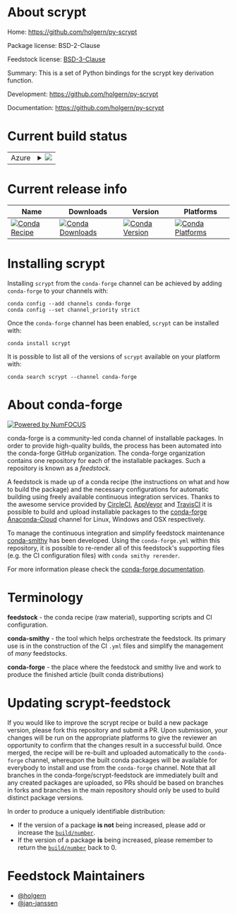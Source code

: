 About scrypt
============

Home: https://github.com/holgern/py-scrypt

Package license: BSD-2-Clause

Feedstock license: [BSD-3-Clause](https://github.com/conda-forge/scrypt-feedstock/blob/master/LICENSE.txt)

Summary: This is a set of Python bindings for the scrypt key derivation function.

Development: https://github.com/holgern/py-scrypt

Documentation: https://github.com/holgern/py-scrypt

Current build status
====================


<table>
    
  <tr>
    <td>Azure</td>
    <td>
      <details>
        <summary>
          <a href="https://dev.azure.com/conda-forge/feedstock-builds/_build/latest?definitionId=1891&branchName=master">
            <img src="https://dev.azure.com/conda-forge/feedstock-builds/_apis/build/status/scrypt-feedstock?branchName=master">
          </a>
        </summary>
        <table>
          <thead><tr><th>Variant</th><th>Status</th></tr></thead>
          <tbody><tr>
              <td>linux_64_openssl1.1.1python3.10.____cpython</td>
              <td>
                <a href="https://dev.azure.com/conda-forge/feedstock-builds/_build/latest?definitionId=1891&branchName=master">
                  <img src="https://dev.azure.com/conda-forge/feedstock-builds/_apis/build/status/scrypt-feedstock?branchName=master&jobName=linux&configuration=linux_64_openssl1.1.1python3.10.____cpython" alt="variant">
                </a>
              </td>
            </tr><tr>
              <td>linux_64_openssl1.1.1python3.7.____73_pypy</td>
              <td>
                <a href="https://dev.azure.com/conda-forge/feedstock-builds/_build/latest?definitionId=1891&branchName=master">
                  <img src="https://dev.azure.com/conda-forge/feedstock-builds/_apis/build/status/scrypt-feedstock?branchName=master&jobName=linux&configuration=linux_64_openssl1.1.1python3.7.____73_pypy" alt="variant">
                </a>
              </td>
            </tr><tr>
              <td>linux_64_openssl1.1.1python3.7.____cpython</td>
              <td>
                <a href="https://dev.azure.com/conda-forge/feedstock-builds/_build/latest?definitionId=1891&branchName=master">
                  <img src="https://dev.azure.com/conda-forge/feedstock-builds/_apis/build/status/scrypt-feedstock?branchName=master&jobName=linux&configuration=linux_64_openssl1.1.1python3.7.____cpython" alt="variant">
                </a>
              </td>
            </tr><tr>
              <td>linux_64_openssl1.1.1python3.8.____cpython</td>
              <td>
                <a href="https://dev.azure.com/conda-forge/feedstock-builds/_build/latest?definitionId=1891&branchName=master">
                  <img src="https://dev.azure.com/conda-forge/feedstock-builds/_apis/build/status/scrypt-feedstock?branchName=master&jobName=linux&configuration=linux_64_openssl1.1.1python3.8.____cpython" alt="variant">
                </a>
              </td>
            </tr><tr>
              <td>linux_64_openssl1.1.1python3.9.____cpython</td>
              <td>
                <a href="https://dev.azure.com/conda-forge/feedstock-builds/_build/latest?definitionId=1891&branchName=master">
                  <img src="https://dev.azure.com/conda-forge/feedstock-builds/_apis/build/status/scrypt-feedstock?branchName=master&jobName=linux&configuration=linux_64_openssl1.1.1python3.9.____cpython" alt="variant">
                </a>
              </td>
            </tr><tr>
              <td>linux_64_openssl3python3.10.____cpython</td>
              <td>
                <a href="https://dev.azure.com/conda-forge/feedstock-builds/_build/latest?definitionId=1891&branchName=master">
                  <img src="https://dev.azure.com/conda-forge/feedstock-builds/_apis/build/status/scrypt-feedstock?branchName=master&jobName=linux&configuration=linux_64_openssl3python3.10.____cpython" alt="variant">
                </a>
              </td>
            </tr><tr>
              <td>linux_64_openssl3python3.7.____73_pypy</td>
              <td>
                <a href="https://dev.azure.com/conda-forge/feedstock-builds/_build/latest?definitionId=1891&branchName=master">
                  <img src="https://dev.azure.com/conda-forge/feedstock-builds/_apis/build/status/scrypt-feedstock?branchName=master&jobName=linux&configuration=linux_64_openssl3python3.7.____73_pypy" alt="variant">
                </a>
              </td>
            </tr><tr>
              <td>linux_64_openssl3python3.7.____cpython</td>
              <td>
                <a href="https://dev.azure.com/conda-forge/feedstock-builds/_build/latest?definitionId=1891&branchName=master">
                  <img src="https://dev.azure.com/conda-forge/feedstock-builds/_apis/build/status/scrypt-feedstock?branchName=master&jobName=linux&configuration=linux_64_openssl3python3.7.____cpython" alt="variant">
                </a>
              </td>
            </tr><tr>
              <td>linux_64_openssl3python3.8.____cpython</td>
              <td>
                <a href="https://dev.azure.com/conda-forge/feedstock-builds/_build/latest?definitionId=1891&branchName=master">
                  <img src="https://dev.azure.com/conda-forge/feedstock-builds/_apis/build/status/scrypt-feedstock?branchName=master&jobName=linux&configuration=linux_64_openssl3python3.8.____cpython" alt="variant">
                </a>
              </td>
            </tr><tr>
              <td>linux_64_openssl3python3.9.____cpython</td>
              <td>
                <a href="https://dev.azure.com/conda-forge/feedstock-builds/_build/latest?definitionId=1891&branchName=master">
                  <img src="https://dev.azure.com/conda-forge/feedstock-builds/_apis/build/status/scrypt-feedstock?branchName=master&jobName=linux&configuration=linux_64_openssl3python3.9.____cpython" alt="variant">
                </a>
              </td>
            </tr><tr>
              <td>linux_aarch64_openssl1.1.1python3.10.____cpython</td>
              <td>
                <a href="https://dev.azure.com/conda-forge/feedstock-builds/_build/latest?definitionId=1891&branchName=master">
                  <img src="https://dev.azure.com/conda-forge/feedstock-builds/_apis/build/status/scrypt-feedstock?branchName=master&jobName=linux&configuration=linux_aarch64_openssl1.1.1python3.10.____cpython" alt="variant">
                </a>
              </td>
            </tr><tr>
              <td>linux_aarch64_openssl1.1.1python3.7.____73_pypy</td>
              <td>
                <a href="https://dev.azure.com/conda-forge/feedstock-builds/_build/latest?definitionId=1891&branchName=master">
                  <img src="https://dev.azure.com/conda-forge/feedstock-builds/_apis/build/status/scrypt-feedstock?branchName=master&jobName=linux&configuration=linux_aarch64_openssl1.1.1python3.7.____73_pypy" alt="variant">
                </a>
              </td>
            </tr><tr>
              <td>linux_aarch64_openssl1.1.1python3.7.____cpython</td>
              <td>
                <a href="https://dev.azure.com/conda-forge/feedstock-builds/_build/latest?definitionId=1891&branchName=master">
                  <img src="https://dev.azure.com/conda-forge/feedstock-builds/_apis/build/status/scrypt-feedstock?branchName=master&jobName=linux&configuration=linux_aarch64_openssl1.1.1python3.7.____cpython" alt="variant">
                </a>
              </td>
            </tr><tr>
              <td>linux_aarch64_openssl1.1.1python3.8.____cpython</td>
              <td>
                <a href="https://dev.azure.com/conda-forge/feedstock-builds/_build/latest?definitionId=1891&branchName=master">
                  <img src="https://dev.azure.com/conda-forge/feedstock-builds/_apis/build/status/scrypt-feedstock?branchName=master&jobName=linux&configuration=linux_aarch64_openssl1.1.1python3.8.____cpython" alt="variant">
                </a>
              </td>
            </tr><tr>
              <td>linux_aarch64_openssl1.1.1python3.9.____cpython</td>
              <td>
                <a href="https://dev.azure.com/conda-forge/feedstock-builds/_build/latest?definitionId=1891&branchName=master">
                  <img src="https://dev.azure.com/conda-forge/feedstock-builds/_apis/build/status/scrypt-feedstock?branchName=master&jobName=linux&configuration=linux_aarch64_openssl1.1.1python3.9.____cpython" alt="variant">
                </a>
              </td>
            </tr><tr>
              <td>linux_aarch64_openssl3python3.10.____cpython</td>
              <td>
                <a href="https://dev.azure.com/conda-forge/feedstock-builds/_build/latest?definitionId=1891&branchName=master">
                  <img src="https://dev.azure.com/conda-forge/feedstock-builds/_apis/build/status/scrypt-feedstock?branchName=master&jobName=linux&configuration=linux_aarch64_openssl3python3.10.____cpython" alt="variant">
                </a>
              </td>
            </tr><tr>
              <td>linux_aarch64_openssl3python3.7.____73_pypy</td>
              <td>
                <a href="https://dev.azure.com/conda-forge/feedstock-builds/_build/latest?definitionId=1891&branchName=master">
                  <img src="https://dev.azure.com/conda-forge/feedstock-builds/_apis/build/status/scrypt-feedstock?branchName=master&jobName=linux&configuration=linux_aarch64_openssl3python3.7.____73_pypy" alt="variant">
                </a>
              </td>
            </tr><tr>
              <td>linux_aarch64_openssl3python3.7.____cpython</td>
              <td>
                <a href="https://dev.azure.com/conda-forge/feedstock-builds/_build/latest?definitionId=1891&branchName=master">
                  <img src="https://dev.azure.com/conda-forge/feedstock-builds/_apis/build/status/scrypt-feedstock?branchName=master&jobName=linux&configuration=linux_aarch64_openssl3python3.7.____cpython" alt="variant">
                </a>
              </td>
            </tr><tr>
              <td>linux_aarch64_openssl3python3.8.____cpython</td>
              <td>
                <a href="https://dev.azure.com/conda-forge/feedstock-builds/_build/latest?definitionId=1891&branchName=master">
                  <img src="https://dev.azure.com/conda-forge/feedstock-builds/_apis/build/status/scrypt-feedstock?branchName=master&jobName=linux&configuration=linux_aarch64_openssl3python3.8.____cpython" alt="variant">
                </a>
              </td>
            </tr><tr>
              <td>linux_aarch64_openssl3python3.9.____cpython</td>
              <td>
                <a href="https://dev.azure.com/conda-forge/feedstock-builds/_build/latest?definitionId=1891&branchName=master">
                  <img src="https://dev.azure.com/conda-forge/feedstock-builds/_apis/build/status/scrypt-feedstock?branchName=master&jobName=linux&configuration=linux_aarch64_openssl3python3.9.____cpython" alt="variant">
                </a>
              </td>
            </tr><tr>
              <td>linux_ppc64le_openssl1.1.1python3.10.____cpython</td>
              <td>
                <a href="https://dev.azure.com/conda-forge/feedstock-builds/_build/latest?definitionId=1891&branchName=master">
                  <img src="https://dev.azure.com/conda-forge/feedstock-builds/_apis/build/status/scrypt-feedstock?branchName=master&jobName=linux&configuration=linux_ppc64le_openssl1.1.1python3.10.____cpython" alt="variant">
                </a>
              </td>
            </tr><tr>
              <td>linux_ppc64le_openssl1.1.1python3.7.____73_pypy</td>
              <td>
                <a href="https://dev.azure.com/conda-forge/feedstock-builds/_build/latest?definitionId=1891&branchName=master">
                  <img src="https://dev.azure.com/conda-forge/feedstock-builds/_apis/build/status/scrypt-feedstock?branchName=master&jobName=linux&configuration=linux_ppc64le_openssl1.1.1python3.7.____73_pypy" alt="variant">
                </a>
              </td>
            </tr><tr>
              <td>linux_ppc64le_openssl1.1.1python3.7.____cpython</td>
              <td>
                <a href="https://dev.azure.com/conda-forge/feedstock-builds/_build/latest?definitionId=1891&branchName=master">
                  <img src="https://dev.azure.com/conda-forge/feedstock-builds/_apis/build/status/scrypt-feedstock?branchName=master&jobName=linux&configuration=linux_ppc64le_openssl1.1.1python3.7.____cpython" alt="variant">
                </a>
              </td>
            </tr><tr>
              <td>linux_ppc64le_openssl1.1.1python3.8.____cpython</td>
              <td>
                <a href="https://dev.azure.com/conda-forge/feedstock-builds/_build/latest?definitionId=1891&branchName=master">
                  <img src="https://dev.azure.com/conda-forge/feedstock-builds/_apis/build/status/scrypt-feedstock?branchName=master&jobName=linux&configuration=linux_ppc64le_openssl1.1.1python3.8.____cpython" alt="variant">
                </a>
              </td>
            </tr><tr>
              <td>linux_ppc64le_openssl1.1.1python3.9.____cpython</td>
              <td>
                <a href="https://dev.azure.com/conda-forge/feedstock-builds/_build/latest?definitionId=1891&branchName=master">
                  <img src="https://dev.azure.com/conda-forge/feedstock-builds/_apis/build/status/scrypt-feedstock?branchName=master&jobName=linux&configuration=linux_ppc64le_openssl1.1.1python3.9.____cpython" alt="variant">
                </a>
              </td>
            </tr><tr>
              <td>linux_ppc64le_openssl3python3.10.____cpython</td>
              <td>
                <a href="https://dev.azure.com/conda-forge/feedstock-builds/_build/latest?definitionId=1891&branchName=master">
                  <img src="https://dev.azure.com/conda-forge/feedstock-builds/_apis/build/status/scrypt-feedstock?branchName=master&jobName=linux&configuration=linux_ppc64le_openssl3python3.10.____cpython" alt="variant">
                </a>
              </td>
            </tr><tr>
              <td>linux_ppc64le_openssl3python3.7.____73_pypy</td>
              <td>
                <a href="https://dev.azure.com/conda-forge/feedstock-builds/_build/latest?definitionId=1891&branchName=master">
                  <img src="https://dev.azure.com/conda-forge/feedstock-builds/_apis/build/status/scrypt-feedstock?branchName=master&jobName=linux&configuration=linux_ppc64le_openssl3python3.7.____73_pypy" alt="variant">
                </a>
              </td>
            </tr><tr>
              <td>linux_ppc64le_openssl3python3.7.____cpython</td>
              <td>
                <a href="https://dev.azure.com/conda-forge/feedstock-builds/_build/latest?definitionId=1891&branchName=master">
                  <img src="https://dev.azure.com/conda-forge/feedstock-builds/_apis/build/status/scrypt-feedstock?branchName=master&jobName=linux&configuration=linux_ppc64le_openssl3python3.7.____cpython" alt="variant">
                </a>
              </td>
            </tr><tr>
              <td>linux_ppc64le_openssl3python3.8.____cpython</td>
              <td>
                <a href="https://dev.azure.com/conda-forge/feedstock-builds/_build/latest?definitionId=1891&branchName=master">
                  <img src="https://dev.azure.com/conda-forge/feedstock-builds/_apis/build/status/scrypt-feedstock?branchName=master&jobName=linux&configuration=linux_ppc64le_openssl3python3.8.____cpython" alt="variant">
                </a>
              </td>
            </tr><tr>
              <td>linux_ppc64le_openssl3python3.9.____cpython</td>
              <td>
                <a href="https://dev.azure.com/conda-forge/feedstock-builds/_build/latest?definitionId=1891&branchName=master">
                  <img src="https://dev.azure.com/conda-forge/feedstock-builds/_apis/build/status/scrypt-feedstock?branchName=master&jobName=linux&configuration=linux_ppc64le_openssl3python3.9.____cpython" alt="variant">
                </a>
              </td>
            </tr><tr>
              <td>osx_64_openssl1.1.1python3.10.____cpython</td>
              <td>
                <a href="https://dev.azure.com/conda-forge/feedstock-builds/_build/latest?definitionId=1891&branchName=master">
                  <img src="https://dev.azure.com/conda-forge/feedstock-builds/_apis/build/status/scrypt-feedstock?branchName=master&jobName=osx&configuration=osx_64_openssl1.1.1python3.10.____cpython" alt="variant">
                </a>
              </td>
            </tr><tr>
              <td>osx_64_openssl1.1.1python3.7.____73_pypy</td>
              <td>
                <a href="https://dev.azure.com/conda-forge/feedstock-builds/_build/latest?definitionId=1891&branchName=master">
                  <img src="https://dev.azure.com/conda-forge/feedstock-builds/_apis/build/status/scrypt-feedstock?branchName=master&jobName=osx&configuration=osx_64_openssl1.1.1python3.7.____73_pypy" alt="variant">
                </a>
              </td>
            </tr><tr>
              <td>osx_64_openssl1.1.1python3.7.____cpython</td>
              <td>
                <a href="https://dev.azure.com/conda-forge/feedstock-builds/_build/latest?definitionId=1891&branchName=master">
                  <img src="https://dev.azure.com/conda-forge/feedstock-builds/_apis/build/status/scrypt-feedstock?branchName=master&jobName=osx&configuration=osx_64_openssl1.1.1python3.7.____cpython" alt="variant">
                </a>
              </td>
            </tr><tr>
              <td>osx_64_openssl1.1.1python3.8.____cpython</td>
              <td>
                <a href="https://dev.azure.com/conda-forge/feedstock-builds/_build/latest?definitionId=1891&branchName=master">
                  <img src="https://dev.azure.com/conda-forge/feedstock-builds/_apis/build/status/scrypt-feedstock?branchName=master&jobName=osx&configuration=osx_64_openssl1.1.1python3.8.____cpython" alt="variant">
                </a>
              </td>
            </tr><tr>
              <td>osx_64_openssl1.1.1python3.9.____cpython</td>
              <td>
                <a href="https://dev.azure.com/conda-forge/feedstock-builds/_build/latest?definitionId=1891&branchName=master">
                  <img src="https://dev.azure.com/conda-forge/feedstock-builds/_apis/build/status/scrypt-feedstock?branchName=master&jobName=osx&configuration=osx_64_openssl1.1.1python3.9.____cpython" alt="variant">
                </a>
              </td>
            </tr><tr>
              <td>osx_64_openssl3python3.10.____cpython</td>
              <td>
                <a href="https://dev.azure.com/conda-forge/feedstock-builds/_build/latest?definitionId=1891&branchName=master">
                  <img src="https://dev.azure.com/conda-forge/feedstock-builds/_apis/build/status/scrypt-feedstock?branchName=master&jobName=osx&configuration=osx_64_openssl3python3.10.____cpython" alt="variant">
                </a>
              </td>
            </tr><tr>
              <td>osx_64_openssl3python3.7.____73_pypy</td>
              <td>
                <a href="https://dev.azure.com/conda-forge/feedstock-builds/_build/latest?definitionId=1891&branchName=master">
                  <img src="https://dev.azure.com/conda-forge/feedstock-builds/_apis/build/status/scrypt-feedstock?branchName=master&jobName=osx&configuration=osx_64_openssl3python3.7.____73_pypy" alt="variant">
                </a>
              </td>
            </tr><tr>
              <td>osx_64_openssl3python3.7.____cpython</td>
              <td>
                <a href="https://dev.azure.com/conda-forge/feedstock-builds/_build/latest?definitionId=1891&branchName=master">
                  <img src="https://dev.azure.com/conda-forge/feedstock-builds/_apis/build/status/scrypt-feedstock?branchName=master&jobName=osx&configuration=osx_64_openssl3python3.7.____cpython" alt="variant">
                </a>
              </td>
            </tr><tr>
              <td>osx_64_openssl3python3.8.____cpython</td>
              <td>
                <a href="https://dev.azure.com/conda-forge/feedstock-builds/_build/latest?definitionId=1891&branchName=master">
                  <img src="https://dev.azure.com/conda-forge/feedstock-builds/_apis/build/status/scrypt-feedstock?branchName=master&jobName=osx&configuration=osx_64_openssl3python3.8.____cpython" alt="variant">
                </a>
              </td>
            </tr><tr>
              <td>osx_64_openssl3python3.9.____cpython</td>
              <td>
                <a href="https://dev.azure.com/conda-forge/feedstock-builds/_build/latest?definitionId=1891&branchName=master">
                  <img src="https://dev.azure.com/conda-forge/feedstock-builds/_apis/build/status/scrypt-feedstock?branchName=master&jobName=osx&configuration=osx_64_openssl3python3.9.____cpython" alt="variant">
                </a>
              </td>
            </tr><tr>
              <td>osx_arm64_openssl1.1.1python3.10.____cpython</td>
              <td>
                <a href="https://dev.azure.com/conda-forge/feedstock-builds/_build/latest?definitionId=1891&branchName=master">
                  <img src="https://dev.azure.com/conda-forge/feedstock-builds/_apis/build/status/scrypt-feedstock?branchName=master&jobName=osx&configuration=osx_arm64_openssl1.1.1python3.10.____cpython" alt="variant">
                </a>
              </td>
            </tr><tr>
              <td>osx_arm64_openssl1.1.1python3.8.____cpython</td>
              <td>
                <a href="https://dev.azure.com/conda-forge/feedstock-builds/_build/latest?definitionId=1891&branchName=master">
                  <img src="https://dev.azure.com/conda-forge/feedstock-builds/_apis/build/status/scrypt-feedstock?branchName=master&jobName=osx&configuration=osx_arm64_openssl1.1.1python3.8.____cpython" alt="variant">
                </a>
              </td>
            </tr><tr>
              <td>osx_arm64_openssl1.1.1python3.9.____cpython</td>
              <td>
                <a href="https://dev.azure.com/conda-forge/feedstock-builds/_build/latest?definitionId=1891&branchName=master">
                  <img src="https://dev.azure.com/conda-forge/feedstock-builds/_apis/build/status/scrypt-feedstock?branchName=master&jobName=osx&configuration=osx_arm64_openssl1.1.1python3.9.____cpython" alt="variant">
                </a>
              </td>
            </tr><tr>
              <td>osx_arm64_openssl3python3.10.____cpython</td>
              <td>
                <a href="https://dev.azure.com/conda-forge/feedstock-builds/_build/latest?definitionId=1891&branchName=master">
                  <img src="https://dev.azure.com/conda-forge/feedstock-builds/_apis/build/status/scrypt-feedstock?branchName=master&jobName=osx&configuration=osx_arm64_openssl3python3.10.____cpython" alt="variant">
                </a>
              </td>
            </tr><tr>
              <td>osx_arm64_openssl3python3.8.____cpython</td>
              <td>
                <a href="https://dev.azure.com/conda-forge/feedstock-builds/_build/latest?definitionId=1891&branchName=master">
                  <img src="https://dev.azure.com/conda-forge/feedstock-builds/_apis/build/status/scrypt-feedstock?branchName=master&jobName=osx&configuration=osx_arm64_openssl3python3.8.____cpython" alt="variant">
                </a>
              </td>
            </tr><tr>
              <td>osx_arm64_openssl3python3.9.____cpython</td>
              <td>
                <a href="https://dev.azure.com/conda-forge/feedstock-builds/_build/latest?definitionId=1891&branchName=master">
                  <img src="https://dev.azure.com/conda-forge/feedstock-builds/_apis/build/status/scrypt-feedstock?branchName=master&jobName=osx&configuration=osx_arm64_openssl3python3.9.____cpython" alt="variant">
                </a>
              </td>
            </tr><tr>
              <td>win_64_openssl1.1.1python3.10.____cpython</td>
              <td>
                <a href="https://dev.azure.com/conda-forge/feedstock-builds/_build/latest?definitionId=1891&branchName=master">
                  <img src="https://dev.azure.com/conda-forge/feedstock-builds/_apis/build/status/scrypt-feedstock?branchName=master&jobName=win&configuration=win_64_openssl1.1.1python3.10.____cpython" alt="variant">
                </a>
              </td>
            </tr><tr>
              <td>win_64_openssl1.1.1python3.7.____cpython</td>
              <td>
                <a href="https://dev.azure.com/conda-forge/feedstock-builds/_build/latest?definitionId=1891&branchName=master">
                  <img src="https://dev.azure.com/conda-forge/feedstock-builds/_apis/build/status/scrypt-feedstock?branchName=master&jobName=win&configuration=win_64_openssl1.1.1python3.7.____cpython" alt="variant">
                </a>
              </td>
            </tr><tr>
              <td>win_64_openssl1.1.1python3.8.____cpython</td>
              <td>
                <a href="https://dev.azure.com/conda-forge/feedstock-builds/_build/latest?definitionId=1891&branchName=master">
                  <img src="https://dev.azure.com/conda-forge/feedstock-builds/_apis/build/status/scrypt-feedstock?branchName=master&jobName=win&configuration=win_64_openssl1.1.1python3.8.____cpython" alt="variant">
                </a>
              </td>
            </tr><tr>
              <td>win_64_openssl1.1.1python3.9.____cpython</td>
              <td>
                <a href="https://dev.azure.com/conda-forge/feedstock-builds/_build/latest?definitionId=1891&branchName=master">
                  <img src="https://dev.azure.com/conda-forge/feedstock-builds/_apis/build/status/scrypt-feedstock?branchName=master&jobName=win&configuration=win_64_openssl1.1.1python3.9.____cpython" alt="variant">
                </a>
              </td>
            </tr><tr>
              <td>win_64_openssl3python3.10.____cpython</td>
              <td>
                <a href="https://dev.azure.com/conda-forge/feedstock-builds/_build/latest?definitionId=1891&branchName=master">
                  <img src="https://dev.azure.com/conda-forge/feedstock-builds/_apis/build/status/scrypt-feedstock?branchName=master&jobName=win&configuration=win_64_openssl3python3.10.____cpython" alt="variant">
                </a>
              </td>
            </tr><tr>
              <td>win_64_openssl3python3.7.____cpython</td>
              <td>
                <a href="https://dev.azure.com/conda-forge/feedstock-builds/_build/latest?definitionId=1891&branchName=master">
                  <img src="https://dev.azure.com/conda-forge/feedstock-builds/_apis/build/status/scrypt-feedstock?branchName=master&jobName=win&configuration=win_64_openssl3python3.7.____cpython" alt="variant">
                </a>
              </td>
            </tr><tr>
              <td>win_64_openssl3python3.8.____cpython</td>
              <td>
                <a href="https://dev.azure.com/conda-forge/feedstock-builds/_build/latest?definitionId=1891&branchName=master">
                  <img src="https://dev.azure.com/conda-forge/feedstock-builds/_apis/build/status/scrypt-feedstock?branchName=master&jobName=win&configuration=win_64_openssl3python3.8.____cpython" alt="variant">
                </a>
              </td>
            </tr><tr>
              <td>win_64_openssl3python3.9.____cpython</td>
              <td>
                <a href="https://dev.azure.com/conda-forge/feedstock-builds/_build/latest?definitionId=1891&branchName=master">
                  <img src="https://dev.azure.com/conda-forge/feedstock-builds/_apis/build/status/scrypt-feedstock?branchName=master&jobName=win&configuration=win_64_openssl3python3.9.____cpython" alt="variant">
                </a>
              </td>
            </tr>
          </tbody>
        </table>
      </details>
    </td>
  </tr>
</table>

Current release info
====================

| Name | Downloads | Version | Platforms |
| --- | --- | --- | --- |
| [![Conda Recipe](https://img.shields.io/badge/recipe-scrypt-green.svg)](https://anaconda.org/conda-forge/scrypt) | [![Conda Downloads](https://img.shields.io/conda/dn/conda-forge/scrypt.svg)](https://anaconda.org/conda-forge/scrypt) | [![Conda Version](https://img.shields.io/conda/vn/conda-forge/scrypt.svg)](https://anaconda.org/conda-forge/scrypt) | [![Conda Platforms](https://img.shields.io/conda/pn/conda-forge/scrypt.svg)](https://anaconda.org/conda-forge/scrypt) |

Installing scrypt
=================

Installing `scrypt` from the `conda-forge` channel can be achieved by adding `conda-forge` to your channels with:

```
conda config --add channels conda-forge
conda config --set channel_priority strict
```

Once the `conda-forge` channel has been enabled, `scrypt` can be installed with:

```
conda install scrypt
```

It is possible to list all of the versions of `scrypt` available on your platform with:

```
conda search scrypt --channel conda-forge
```


About conda-forge
=================

[![Powered by
NumFOCUS](https://img.shields.io/badge/powered%20by-NumFOCUS-orange.svg?style=flat&colorA=E1523D&colorB=007D8A)](https://numfocus.org)

conda-forge is a community-led conda channel of installable packages.
In order to provide high-quality builds, the process has been automated into the
conda-forge GitHub organization. The conda-forge organization contains one repository
for each of the installable packages. Such a repository is known as a *feedstock*.

A feedstock is made up of a conda recipe (the instructions on what and how to build
the package) and the necessary configurations for automatic building using freely
available continuous integration services. Thanks to the awesome service provided by
[CircleCI](https://circleci.com/), [AppVeyor](https://www.appveyor.com/)
and [TravisCI](https://travis-ci.com/) it is possible to build and upload installable
packages to the [conda-forge](https://anaconda.org/conda-forge)
[Anaconda-Cloud](https://anaconda.org/) channel for Linux, Windows and OSX respectively.

To manage the continuous integration and simplify feedstock maintenance
[conda-smithy](https://github.com/conda-forge/conda-smithy) has been developed.
Using the ``conda-forge.yml`` within this repository, it is possible to re-render all of
this feedstock's supporting files (e.g. the CI configuration files) with ``conda smithy rerender``.

For more information please check the [conda-forge documentation](https://conda-forge.org/docs/).

Terminology
===========

**feedstock** - the conda recipe (raw material), supporting scripts and CI configuration.

**conda-smithy** - the tool which helps orchestrate the feedstock.
                   Its primary use is in the construction of the CI ``.yml`` files
                   and simplify the management of *many* feedstocks.

**conda-forge** - the place where the feedstock and smithy live and work to
                  produce the finished article (built conda distributions)


Updating scrypt-feedstock
=========================

If you would like to improve the scrypt recipe or build a new
package version, please fork this repository and submit a PR. Upon submission,
your changes will be run on the appropriate platforms to give the reviewer an
opportunity to confirm that the changes result in a successful build. Once
merged, the recipe will be re-built and uploaded automatically to the
`conda-forge` channel, whereupon the built conda packages will be available for
everybody to install and use from the `conda-forge` channel.
Note that all branches in the conda-forge/scrypt-feedstock are
immediately built and any created packages are uploaded, so PRs should be based
on branches in forks and branches in the main repository should only be used to
build distinct package versions.

In order to produce a uniquely identifiable distribution:
 * If the version of a package **is not** being increased, please add or increase
   the [``build/number``](https://docs.conda.io/projects/conda-build/en/latest/resources/define-metadata.html#build-number-and-string).
 * If the version of a package **is** being increased, please remember to return
   the [``build/number``](https://docs.conda.io/projects/conda-build/en/latest/resources/define-metadata.html#build-number-and-string)
   back to 0.

Feedstock Maintainers
=====================

* [@holgern](https://github.com/holgern/)
* [@jan-janssen](https://github.com/jan-janssen/)

